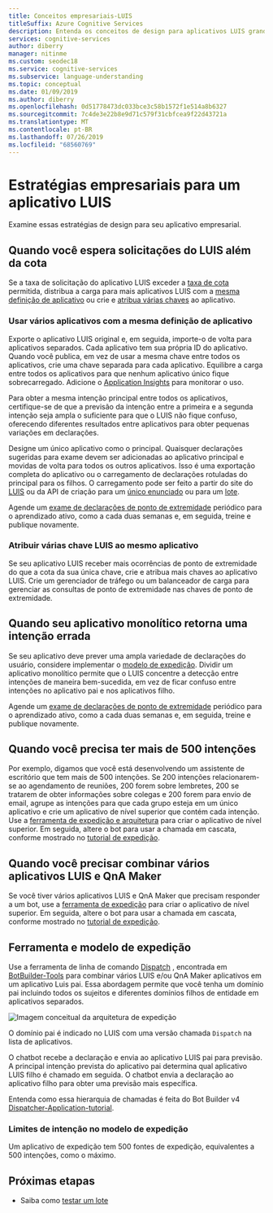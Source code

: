 ```yaml
---
title: Conceitos empresariais-LUIS
titleSuffix: Azure Cognitive Services
description: Entenda os conceitos de design para aplicativos LUIS grandes ou em vários aplicativos, incluindo o LUIS e o QnA Maker juntos.
services: cognitive-services
author: diberry
manager: nitinme
ms.custom: seodec18
ms.service: cognitive-services
ms.subservice: language-understanding
ms.topic: conceptual
ms.date: 01/09/2019
ms.author: diberry
ms.openlocfilehash: 0d51778473dc033bce3c58b1572f1e514a8b6327
ms.sourcegitcommit: 7c4de3e22b8e9d71c579f31cbfcea9f22d43721a
ms.translationtype: MT
ms.contentlocale: pt-BR
ms.lasthandoff: 07/26/2019
ms.locfileid: "68560769"
---
```

# <a name="enterprise-strategies-for-a-luis-app"></a>Estratégias empresariais para um aplicativo LUIS
Examine essas estratégias de design para seu aplicativo empresarial.

## <a name="when-you-expect-luis-requests-beyond-the-quota"></a>Quando você espera solicitações do LUIS além da cota
Se a taxa de solicitação do aplicativo LUIS exceder a [taxa de cota](https://azure.microsoft.com/pricing/details/cognitive-services/language-understanding-intelligent-services/) permitida, distribua a carga para mais aplicativos LUIS com a [mesma definição de aplicativo](#use-multiple-apps-with-same-app-definition) ou crie e [atribua várias chaves](#assign-multiple-luis-keys-to-same-app) ao aplicativo. 

### <a name="use-multiple-apps-with-same-app-definition"></a>Usar vários aplicativos com a mesma definição de aplicativo
Exporte o aplicativo LUIS original e, em seguida, importe-o de volta para aplicativos separados. Cada aplicativo tem sua própria ID do aplicativo. Quando você publica, em vez de usar a mesma chave entre todos os aplicativos, crie uma chave separada para cada aplicativo. Equilibre a carga entre todos os aplicativos para que nenhum aplicativo único fique sobrecarregado. Adicione o [Application Insights](luis-tutorial-bot-csharp-appinsights.md) para monitorar o uso. 

Para obter a mesma intenção principal entre todos os aplicativos, certifique-se de que a previsão da intenção entre a primeira e a segunda intenção seja ampla o suficiente para que o LUIS não fique confuso, oferecendo diferentes resultados entre aplicativos para obter pequenas variações em declarações. 

Designe um único aplicativo como o principal. Quaisquer declarações sugeridas para exame devem ser adicionadas ao aplicativo principal e movidas de volta para todos os outros aplicativos. Isso é uma exportação completa do aplicativo ou o carregamento de declarações rotuladas do principal para os filhos. O carregamento pode ser feito a partir do site do [LUIS](luis-reference-regions.md) ou da API de criação para um [único enunciado](https://westus.dev.cognitive.microsoft.com/docs/services/5890b47c39e2bb17b84a55ff/operations/5890b47c39e2bb052c5b9c08) ou para um [lote](https://westus.dev.cognitive.microsoft.com/docs/services/5890b47c39e2bb17b84a55ff/operations/5890b47c39e2bb052c5b9c09). 

Agende um [exame de declarações de ponto de extremidade](luis-how-to-review-endpoint-utterances.md) periódico para o aprendizado ativo, como a cada duas semanas e, em seguida, treine e publique novamente. 

### <a name="assign-multiple-luis-keys-to-same-app"></a>Atribuir várias chave LUIS ao mesmo aplicativo
Se seu aplicativo LUIS receber mais ocorrências de ponto de extremidade do que a cota da sua única chave, crie e atribua mais chaves ao aplicativo LUIS. Crie um gerenciador de tráfego ou um balanceador de carga para gerenciar as consultas de ponto de extremidade nas chaves de ponto de extremidade. 

## <a name="when-your-monolithic-app-returns-wrong-intent"></a>Quando seu aplicativo monolítico retorna uma intenção errada
Se seu aplicativo deve prever uma ampla variedade de declarações do usuário, considere implementar o [modelo de expedição](#dispatch-tool-and-model). Dividir um aplicativo monolítico permite que o LUIS concentre a detecção entre intenções de maneira bem-sucedida, em vez de ficar confuso entre intenções no aplicativo pai e nos aplicativos filho. 

Agende um [exame de declarações de ponto de extremidade](luis-how-to-review-endpoint-utterances.md) periódico para o aprendizado ativo, como a cada duas semanas e, em seguida, treine e publique novamente. 

## <a name="when-you-need-to-have-more-than-500-intents"></a>Quando você precisa ter mais de 500 intenções
Por exemplo, digamos que você está desenvolvendo um assistente de escritório que tem mais de 500 intenções. Se 200 intenções relacionarem-se ao agendamento de reuniões, 200 forem sobre lembretes, 200 se tratarem de obter informações sobre colegas e 200 forem para envio de email, agrupe as intenções para que cada grupo esteja em um único aplicativo e crie um aplicativo de nível superior que contém cada intenção. Use a [ferramenta de expedição e arquitetura](#dispatch-tool-and-model) para criar o aplicativo de nível superior. Em seguida, altere o bot para usar a chamada em cascata, conforme mostrado no [tutorial de expedição][dispatcher-application-tutorial]. 

## <a name="when-you-need-to-combine-several-luis-and-qna-maker-apps"></a>Quando você precisar combinar vários aplicativos LUIS e QnA Maker
Se você tiver vários aplicativos LUIS e QnA Maker que precisam responder a um bot, use a [ferramenta de expedição](#dispatch-tool-and-model) para criar o aplicativo de nível superior. Em seguida, altere o bot para usar a chamada em cascata, conforme mostrado no [tutorial de expedição][dispatcher-application-tutorial]. 

## <a name="dispatch-tool-and-model"></a>Ferramenta e modelo de expedição
Use a ferramenta de linha de comando [Dispatch][dispatch-tool] , encontrada em [BotBuilder-Tools](https://github.com/Microsoft/botbuilder-tools) para combinar vários LUIS e/ou QnA Maker aplicativos em um aplicativo Luis pai. Essa abordagem permite que você tenha um domínio pai incluindo todos os sujeitos e diferentes domínios filhos de entidade em aplicativos separados. 

![Imagem conceitual da arquitetura de expedição](./media/luis-concept-enterprise/dispatch-architecture.png)

O domínio pai é indicado no LUIS com uma versão chamada `Dispatch` na lista de aplicativos. 

O chatbot recebe a declaração e envia ao aplicativo LUIS pai para previsão. A principal intenção prevista do aplicativo pai determina qual aplicativo LUIS filho é chamado em seguida. O chatbot envia a declaração ao aplicativo filho para obter uma previsão mais específica.

Entenda como essa hierarquia de chamadas é feita do Bot Builder v4 [Dispatcher-Application-tutorial][dispatcher-application-tutorial].  

### <a name="intent-limits-in-dispatch-model"></a>Limites de intenção no modelo de expedição
Um aplicativo de expedição tem 500 fontes de expedição, equivalentes a 500 intenções, como o máximo. 

## <a name="next-steps"></a>Próximas etapas

* Saiba como [testar um lote](luis-how-to-batch-test.md)

[dispatcher-application-tutorial]: https://aka.ms/bot-dispatch
[dispatch-tool]: https://aka.ms/dispatch-tool
